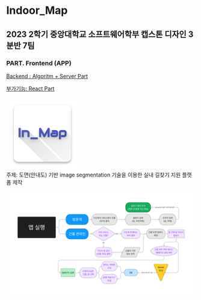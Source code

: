 # Indoor_Map

## 2023 2학기 중앙대학교 소프트웨어학부 캡스톤 디자인 3분반 7팀

### PART. Frontend (APP)

[Backend : Algoritm + Server Part](https://github.com/PROMLEE/Indoor_map_algorithm)  

[부가기능: React Part](https://github.com/PROMLEE/Indoor_map_react)  
<!-- [Frontend : ](https://github.com/PROMLEE/Indoor_map_flutter)   -->

![Icon](src/ic_launcher.png)  
주제: 도면(안내도) 기반 image segmentation 기술을 이용한 실내 길찾기 지원 플랫폼 제작

![Flowchart](src/Flowchart_front.png)



